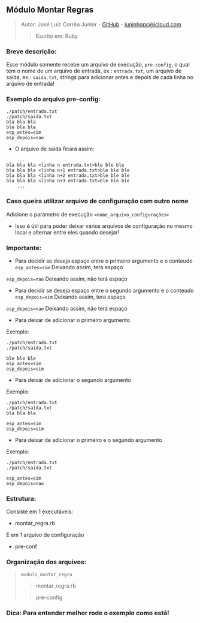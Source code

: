 ## Módulo Montar Regras

> Autor: José Luiz Corrêa Junior - [GitHub](https://github.com/juninhoojl) - <juninhopc@icloud.com>
> > Escrito em: Ruby

### Breve descrição:

Esse módulo somente recebe um arquivo de execução, `pre-config`, o qual tem o nome de um arquivo de entrada, ex.: `entrada.txt`, um arquivo de saida, ex.: `saida.txt`, strings para adicionar antes e depois de cada linha no arquivo de entrada!

### Exemplo do arquivo pre-config:

```
./patch/entrada.txt
./patch/saida.txt
bla bla bla
ble ble ble
esp_antes=sim
esp_depois=nao

```
* O arquivo de saida ficará assim:

```
	...
bla bla bla <linha n entrada.txt>ble ble ble
bla bla bla <linha n+1 entrada.txt>ble ble ble
bla bla bla <linha n+2 entrada.txt>ble ble ble
bla bla bla <linha n+3 entrada.txt>ble ble ble
	...
```
### Caso queira utilizar arquivo de configuração com outro nome

Adicione o parametro de execução `<nome_arquivo_configurações>`

* Isso é útil para poder deixar vários arquivos de configuração no mesmo local e alternar entre eles quando desejar!

### Importante:

* Para decidir se deseja espaço entre o primeiro argumento e o conteudo
```esp_antes=sim``` Deixando assim, tera espaço

```esp_depois=nao``` Deixando assim, não terá espaço


* Para decidir se deseja espaço entre o segundo argumento e o conteudo
```esp_depois=sim``` Deixando assim, tera espaço

```esp_depois=nao``` Deixando assim, não terá espaço

* Para deixar de adicionar o primeiro argumento

Exemplo:

```
./patch/entrada.txt
./patch/saida.txt

ble ble ble
esp_antes=sim
esp_depois=sim

```
* Para deixar de adicionar o segundo argumento

Exemplo:

```
./patch/entrada.txt
./patch/saida.txt
bla bla bla

esp_antes=sim
esp_depois=sim

```
* Para deixar de adicionar o primeiro e o segundo argumento

Exemplo:

```
./patch/entrada.txt
./patch/saida.txt

esp_antes=sim
esp_depois=nao

```

### Estrutura:
Consiste em 1 executáveis:

* montar_regra.rb

E em 1 arquivo de configuração 

* pre-conf


### Organização dos arquivos:

> `modulo_montar_regra`
> 
>> montar_regra.rb
> 
>> pre-config
> 

### Dica: Para entender melhor rode o exemplo como está!
